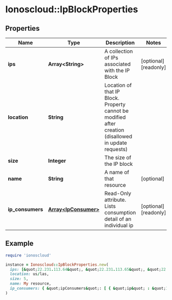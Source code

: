# Ionoscloud::IpBlockProperties

## Properties

| Name | Type | Description | Notes |
| ---- | ---- | ----------- | ----- |
| **ips** | **Array&lt;String&gt;** | A collection of IPs associated with the IP Block | [optional][readonly] |
| **location** | **String** | Location of that IP Block. Property cannot be modified after creation (disallowed in update requests) |  |
| **size** | **Integer** | The size of the IP block |  |
| **name** | **String** | A name of that resource | [optional] |
| **ip_consumers** | [**Array&lt;IpConsumer&gt;**](IpConsumer.md) | Read-Only attribute. Lists consumption detail of an individual ip | [optional][readonly] |

## Example

```ruby
require 'ionoscloud'

instance = Ionoscloud::IpBlockProperties.new(
  ips: [&quot;22.231.113.64&quot;, &quot;22.231.113.65&quot;, &quot;22.231.113.66&quot;],
  location: us/las,
  size: 5,
  name: My resource,
  ip_consumers: { &quot;ipConsumers&quot;: [ { &quot;ip&quot; : &quot;192.18.2.11&quot;, &quot;mac&quot; : &quot;02:01:3f:52:6e:57&quot;, &quot;nicId&quot; : &quot;0e8ee463-1174-46f2-87ba-a5c79c14d8e5&quot;, &quot;serverId&quot; : &quot;e6a3466f-8d6e-4cb6-8001-f4e245f222b7&quot;, &quot;serverName&quot; : &quot;Unnamed Server&quot;, &quot;datacenterId&quot; : &quot;6e54a9ec-aace-4176-8ee4-1c3a704fccfc&quot;, &quot;datacenterName&quot; : &quot;IpConsumerDC&quot;} ] }
)
```


